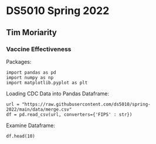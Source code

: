 # DS5010 Spring 2022
## **Tim Moriarity**
### Vaccine Effectiveness

Packages:
```
import pandas as pd
import numpy as np
import matplotlib.pyplot as plt
```


Loading CDC Data into Pandas Dataframe:
```
url = "https://raw.githubusercontent.com/ds5010/spring-2022/main/data/merge.csv"
df = pd.read_csv(url, converters={'FIPS' : str})
```

Examine Dataframe:
```
df.head(10)
```
